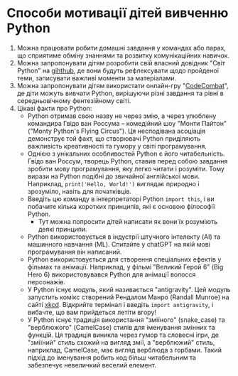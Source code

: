 # Способи мотивації дітей вивченню Python

1. Можна працювати робити домашні завдання у командах або парах, що сприятиме обміну знаннями та розвитку комунікаційних навичок.
2. Можна запропонувати дітям розробити свій власний довідник "Світ Python" на [gihthub](https://github.com/), де вони будуть рефлексувати щодо пройденої теми, записувати важливі моменти за матеріалами.
3. Можна запропонувати дітям використати онлайн-гру "[CodeCombat](https://codecombat.com/)", де діти можуть вивчати Python, вирішуючи різні завдання та рівні в середньовічному фентезійному світі.
4. Цікаві факти про Python:
    - Python отримав свою назву не через змію, а через улюблену командира Гвідо ван Россума – комедійний шоу "Монти Пайтон" ("Monty Python's Flying Circus"). Ця несподівана асоціація демонструє той факт, що створювачі Python приділяють важливість креативності та гумору у світі програмування.
    - Однією з унікальних особливостей Python є його читабельність. Гвідо ван Россум, творець Python, ставив перед собою завдання зробити мову програмування, яку легко читати і розуміти. Тому вирази на Python подібні до звичайної англійської мови. Наприклад, ```print('Hello, World!')``` виглядає природно і зрозуміло, навіть для початківців.
    - Введіть цю команду в інтерпретаторі Python ```import this```, і ви побачите кілька коротких принципів, які є основою філософії Python.
      - Тут можна попросити дітей написати як вони їх розуміють деякі принципи.
    - Python використовується в індустрії штучного інтелекту (AI) та машинного навчання (ML). Спитайте у chatGPT на якій мові програмування він написаний.
    - Python використовується для створення спеціальних ефектів у фільмах та анімації. Наприклад, у фільмі "Великий Герой 6" (Big Hero 6) використовувався Python для анімації волосся персонажів.
    - У Python існує модуль, який називається "antigravity". Цей модуль запустить комікс створений Рендалом Манро (Randall Munroe) на сайті [xkcd](https://xkcd.com/354/). Відкрийте термінал і введіть ```import antigravity```, і вибачте, що вам прийдеться летіти вгору!
    - У Python існує традиція використання "зміїного" (snake_case) та "верблюжого" (CamelCase) стилів для іменування змінних та функцій. Ця традиція виникла через гумор та словесні ігри, де "зміїний" стиль схожий на вигляд змії, а "верблюжий" стиль, наприклад, CamelCase, має вигляд верблюда з горбами. Такий підхід до іменування робить код більш читабельним та забезпечує невеличкий веселий елемент.

